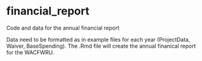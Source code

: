 # financial_report
Code and data for the annual financial report 

Data need to be formatted as in example files for each year (ProjectData, Waiver, BaseSpending). The .Rmd file will create the annual finanical report for the WACFWRU. 
